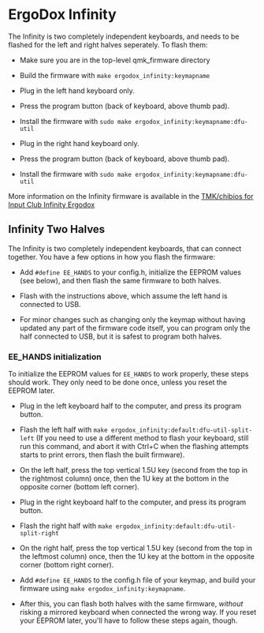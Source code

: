 # ErgoDox Infinity

The Infinity is two completely independent keyboards, and needs to be flashed
for the left and right halves seperately.  To flash them:

  - Make sure you are in the top-level qmk_firmware directory

  - Build the firmware with `make ergodox_infinity:keymapname`

  - Plug in the left hand keyboard only.

  - Press the program button (back of keyboard, above thumb pad).

  - Install the firmware with `sudo make ergodox_infinity:keymapname:dfu-util`

  - Plug in the right hand keyboard only.

  - Press the program button (back of keyboard, above thumb pad).

  - Install the firmware with `sudo make ergodox_infinity:keymapname:dfu-util`

More information on the Infinity firmware is available in the [TMK/chibios for
Input Club Infinity Ergodox](https://github.com/fredizzimo/infinity_ergodox/blob/master/README.md)

## Infinity Two Halves

The Infinity is two completely independent keyboards, that can connect together.
You have a few options in how you flash the firmware:

- Add `#define EE_HANDS` to your config.h, initialize the EEPROM values (see below),
  and then flash the same firmware to both halves.

- Flash with the instructions above, which assume the left hand is connected to USB.

- For minor changes such as changing only the keymap without having updated
  any part of the firmware code itself, you can program only the half connected to USB,
  but it is safest to program both halves.

### EE_HANDS initialization

To initialize the EEPROM values for `EE_HANDS` to work properly, these steps should work.
They only need to be done once, unless you reset the EEPROM later.

  - Plug in the left keyboard half to the computer, and press its program button.

  - Flash the left half with `make ergodox_infinity:default:dfu-util-split-left`
    (If you need to use a different method to flash your keyboard, still run this command,
    and abort it with Ctrl+C when the flashing attempts starts to print errors,
    then flash the built firmware).

  - On the left half, press the top vertical 1.5U key (second from the top in the rightmost column) once,
    then the 1U key at the bottom in the opposite corner (bottom left corner).

  - Plug in the right keyboard half to the computer, and press its program button.

  - Flash the right half with `make ergodox_infinity:default:dfu-util-split-right`

  - On the right half, press the top vertical 1.5U key (second from the top in the leftmost column) once,
    then the 1U key at the bottom in the opposite corner (bottom right corner).

  - Add `#define EE_HANDS` to the config.h file of your keymap, and build your firmware using
    `make ergodox_infinity:keymapname`.

  - After this, you can flash both halves with the same firmware, _without_ risking a mirrored keyboard when connected the wrong way.
    If you reset your EEPROM later, you'll have to follow these steps again, though.

